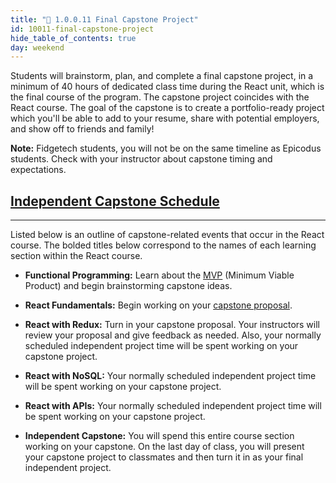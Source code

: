 ```yaml
---
title: "📓 1.0.0.11 Final Capstone Project"
id: 10011-final-capstone-project
hide_table_of_contents: true
day: weekend
---
```


Students will brainstorm, plan, and complete a final capstone project, in a minimum of 40 hours of dedicated class time during the React unit, which is the final course of the program. The capstone project coincides with the React course. The goal of the capstone is to create a portfolio-ready project which you'll be able to add to your resume, share with potential employers, and show off to friends and family!

**Note:** Fidgetech students, you will not be on the same timeline as Epicodus students. Check with your instructor about capstone timing and expectations.

## [Independent Capstone Schedule](#independent-capstone-schedule)

---

Listed below is an outline of capstone-related events that occur in the React course. The bolded titles below correspond to the names of each learning section within the React course.

* **Functional Programming:** Learn about the [MVP]( https://old.learnhowtoprogram.com/fidgetech-4-react/4-0-functional-programming-with-javascript/4-0-0-14-capstone-planning-the-minimum-viable-product) (Minimum Viable Product) and begin brainstorming capstone ideas.

* **React Fundamentals:** Begin working on your [capstone proposal]( https://old.learnhowtoprogram.com/fidgetech-4-react/4-1-react-fundamentals/4-1-0-15-independent-capstone-project-proposal).

* **React with Redux:** Turn in your capstone proposal. Your instructors will review your proposal and give feedback as needed. Also, your normally scheduled independent project time will be spent working on your capstone project.

* **React with NoSQL:** Your normally scheduled independent project time will be spent working on your capstone project.

* **React with APIs:** Your normally scheduled independent project time will be spent working on your capstone project.

* **Independent Capstone:** You will spend this entire course section working on your capstone. On the last day of class, you will present your capstone project to classmates and then turn it in as your final independent project.
